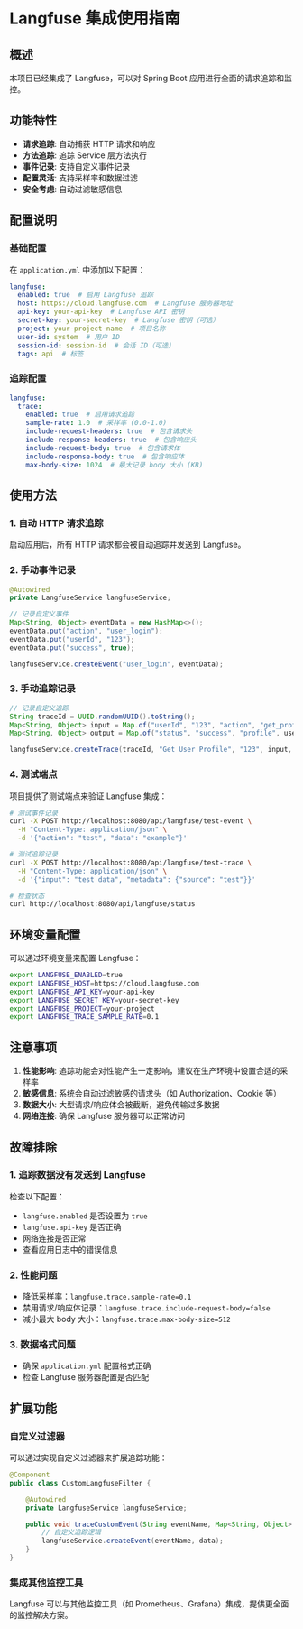 # Langfuse 集成使用指南

## 概述

本项目已经集成了 Langfuse，可以对 Spring Boot 应用进行全面的请求追踪和监控。

## 功能特性

- **请求追踪**: 自动捕获 HTTP 请求和响应
- **方法追踪**: 追踪 Service 层方法执行
- **事件记录**: 支持自定义事件记录
- **配置灵活**: 支持采样率和数据过滤
- **安全考虑**: 自动过滤敏感信息

## 配置说明

### 基础配置

在 `application.yml` 中添加以下配置：

```yaml
langfuse:
  enabled: true  # 启用 Langfuse 追踪
  host: https://cloud.langfuse.com  # Langfuse 服务器地址
  api-key: your-api-key  # Langfuse API 密钥
  secret-key: your-secret-key  # Langfuse 密钥（可选）
  project: your-project-name  # 项目名称
  user-id: system  # 用户 ID
  session-id: session-id  # 会话 ID（可选）
  tags: api  # 标签
```

### 追踪配置

```yaml
langfuse:
  trace:
    enabled: true  # 启用请求追踪
    sample-rate: 1.0  # 采样率 (0.0-1.0)
    include-request-headers: true  # 包含请求头
    include-response-headers: true  # 包含响应头
    include-request-body: true  # 包含请求体
    include-response-body: true  # 包含响应体
    max-body-size: 1024  # 最大记录 body 大小 (KB)
```

## 使用方法

### 1. 自动 HTTP 请求追踪

启动应用后，所有 HTTP 请求都会被自动追踪并发送到 Langfuse。

### 2. 手动事件记录

```java
@Autowired
private LangfuseService langfuseService;

// 记录自定义事件
Map<String, Object> eventData = new HashMap<>();
eventData.put("action", "user_login");
eventData.put("userId", "123");
eventData.put("success", true);

langfuseService.createEvent("user_login", eventData);
```

### 3. 手动追踪记录

```java
// 记录自定义追踪
String traceId = UUID.randomUUID().toString();
Map<String, Object> input = Map.of("userId", "123", "action", "get_profile");
Map<String, Object> output = Map.of("status", "success", "profile", userProfile);

langfuseService.createTrace(traceId, "Get User Profile", "123", input, output, null);
```

### 4. 测试端点

项目提供了测试端点来验证 Langfuse 集成：

```bash
# 测试事件记录
curl -X POST http://localhost:8080/api/langfuse/test-event \
  -H "Content-Type: application/json" \
  -d '{"action": "test", "data": "example"}'

# 测试追踪记录
curl -X POST http://localhost:8080/api/langfuse/test-trace \
  -H "Content-Type: application/json" \
  -d '{"input": "test data", "metadata": {"source": "test"}}'

# 检查状态
curl http://localhost:8080/api/langfuse/status
```

## 环境变量配置

可以通过环境变量来配置 Langfuse：

```bash
export LANGFUSE_ENABLED=true
export LANGFUSE_HOST=https://cloud.langfuse.com
export LANGFUSE_API_KEY=your-api-key
export LANGFUSE_SECRET_KEY=your-secret-key
export LANGFUSE_PROJECT=your-project
export LANGFUSE_TRACE_SAMPLE_RATE=0.1
```

## 注意事项

1. **性能影响**: 追踪功能会对性能产生一定影响，建议在生产环境中设置合适的采样率
2. **敏感信息**: 系统会自动过滤敏感的请求头（如 Authorization、Cookie 等）
3. **数据大小**: 大型请求/响应体会被截断，避免传输过多数据
4. **网络连接**: 确保 Langfuse 服务器可以正常访问

## 故障排除

### 1. 追踪数据没有发送到 Langfuse

检查以下配置：
- `langfuse.enabled` 是否设置为 `true`
- `langfuse.api-key` 是否正确
- 网络连接是否正常
- 查看应用日志中的错误信息

### 2. 性能问题

- 降低采样率：`langfuse.trace.sample-rate=0.1`
- 禁用请求/响应体记录：`langfuse.trace.include-request-body=false`
- 减小最大 body 大小：`langfuse.trace.max-body-size=512`

### 3. 数据格式问题

- 确保 `application.yml` 配置格式正确
- 检查 Langfuse 服务器配置是否匹配

## 扩展功能

### 自定义过滤器

可以通过实现自定义过滤器来扩展追踪功能：

```java
@Component
public class CustomLangfuseFilter {

    @Autowired
    private LangfuseService langfuseService;

    public void traceCustomEvent(String eventName, Map<String, Object> data) {
        // 自定义追踪逻辑
        langfuseService.createEvent(eventName, data);
    }
}
```

### 集成其他监控工具

Langfuse 可以与其他监控工具（如 Prometheus、Grafana）集成，提供更全面的监控解决方案。